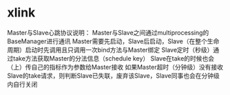 # xlink
Master与Slave心跳协议说明：
  Master与Slave之间通过multiprocessing的BaseManager进行通讯
  Master需要先启动，Slave后启动，Slave（在整个生命周期）启动时先调用且只调用一次bind方法与Master绑定
  Slave定时（秒级）通过take方法获取Master的分法信息（schedule key）
  Slave在take的时候也会（上）传自己的指标作为参数给Master接收
  如果Master超时（分钟级）没有接收Slave的take请求，则判断Slave已失联，废弃该Slave，Slave同事也会在分钟级内自行关闭